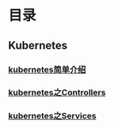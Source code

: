# 目录



## Kubernetes

### [kubernetes简单介绍](https://github.com/yancongcong1/study-log/tree/master/k8s-ocp-helm/kubernetes/k8s简介.md)
### [kubernetes之Controllers](https://github.com/yancongcong1/study-log/tree/master/k8s-ocp-helm/kubernetes/Controllers.md)
### [kubernetes之Services](https://github.com/yancongcong1/study-log/tree/master/k8s-ocp-helm/kubernetes/Services.md)